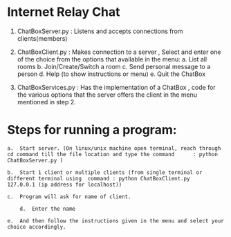 # Internet Relay Chat
1.	ChatBoxServer.py : 
		Listens and accepts connections from clients(members) 
		
2.	ChatBoxClient.py : 
		Makes connection to a server , 
		Select and enter  one of the choice from the options that available in the menu:
		a. List all rooms
		b. Join/Create/Switch a room
		c. Send personal message to a person
        d. Help (to show instructions or menu)
        e. Quit the ChatBox
	
3.	ChatBoxServices.py : 
		Has the implementation of a ChatBox , code for the various options that the server offers the client in the menu mentioned     in step 2.
  
  # Steps for running a program:
	a.	Start server. (On linux/unix machine open terminal, reach through cd command till the file location and type the command      : python ChatBoxServer.py ) 
	
	b.	Start 1 client or multiple clients (from single terminal or different terminal using  command : python ChatBoxClient.py      127.0.0.1 (ip address for localhost)) 
	
	c.	Program will ask for name of client. 
	
        d.	Enter the name
	
	e.	And then follow the instructions given in the menu and select your choice accordingly.
